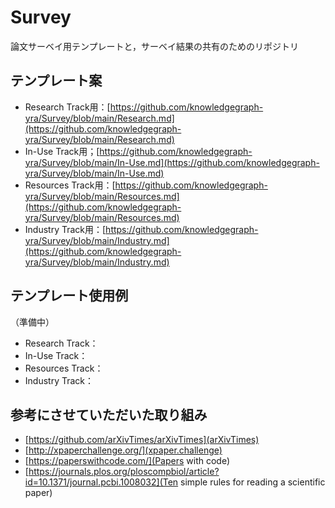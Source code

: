 # Survey
論文サーベイ用テンプレートと，サーベイ結果の共有のためのリポジトリ

## テンプレート案
- Research Track用：[https://github.com/knowledgegraph-yra/Survey/blob/main/Research.md](https://github.com/knowledgegraph-yra/Survey/blob/main/Research.md)
- In-Use Track用；[https://github.com/knowledgegraph-yra/Survey/blob/main/In-Use.md](https://github.com/knowledgegraph-yra/Survey/blob/main/In-Use.md)
- Resources Track用：[https://github.com/knowledgegraph-yra/Survey/blob/main/Resources.md](https://github.com/knowledgegraph-yra/Survey/blob/main/Resources.md)
- Industry Track用：[https://github.com/knowledgegraph-yra/Survey/blob/main/Industry.md](https://github.com/knowledgegraph-yra/Survey/blob/main/Industry.md)

## テンプレート使用例
（準備中）  
- Research Track：
- In-Use Track：
- Resources Track：
- Industry Track：

## 参考にさせていただいた取り組み
- [https://github.com/arXivTimes/arXivTimes](arXivTimes)
- [http://xpaperchallenge.org/](xpaper.challenge)
- [https://paperswithcode.com/](Papers with code)
- [https://journals.plos.org/ploscompbiol/article?id=10.1371/journal.pcbi.1008032](Ten simple rules for reading a scientific paper)

